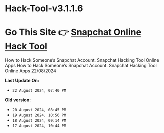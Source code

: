 # Hack-Tool-v3.1.1.6
# Go This Site 👉 [Snapchat Online Hack Tool](https://tinyurl.com/y8j9nxyw)
How to Hack Someone’s Snapchat Account. Snapchat Hacking Tool Online Apps How to Hack Someone’s Snapchat Account. Snapchat Hacking Tool Online Apps 22/08/2024

**Last Update On:**
- `22 August 2024, 07:40 PM `

**Old version:**
- `20 August 2024, 08:45 PM `
- `19 August 2024, 10:56 PM `
- `18 August 2024, 09:14 PM `
- `17 August 2024, 10:44 PM `
